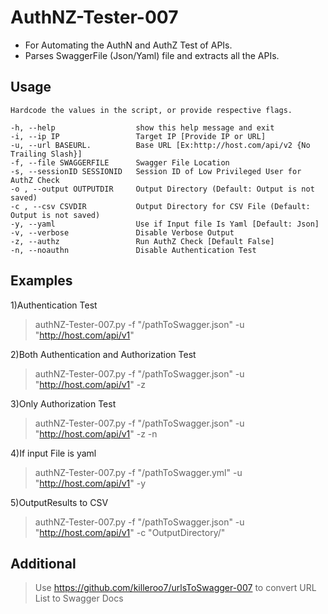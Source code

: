 # AuthNZ-Tester-007

- For Automating the AuthN and AuthZ Test of APIs. 
- Parses SwaggerFile (Json/Yaml) file and extracts all the APIs.

## Usage
```
Hardcode the values in the script, or provide respective flags.

-h, --help                  show this help message and exit
-i, --ip IP                 Target IP [Provide IP or URL]
-u, --url BASEURL.          Base URL [Ex:http://host.com/api/v2 {No Trailing Slash}]
-f, --file SWAGGERFILE      Swagger File Location
-s, --sessionID SESSIONID   Session ID of Low Privileged User for AuthZ Check
-o , --output OUTPUTDIR     Output Directory (Default: Output is not saved)
-c , --csv CSVDIR           Output Directory for CSV File (Default: Output is not saved)
-y, --yaml                  Use if Input file Is Yaml [Default: Json]
-v, --verbose               Disable Verbose Output
-z, --authz                 Run AuthZ Check [Default False]
-n, --noauthn               Disable Authentication Test
 ```


## Examples

1)Authentication Test
> authNZ-Tester-007.py -f "/pathToSwagger.json" -u "http://host.com/api/v1"

2)Both Authentication and Authorization Test
> authNZ-Tester-007.py -f "/pathToSwagger.json" -u "http://host.com/api/v1" -z

3)Only Authorization Test
> authNZ-Tester-007.py -f "/pathToSwagger.json" -u "http://host.com/api/v1" -z -n

4)If input File is yaml
> authNZ-Tester-007.py -f "/pathToSwagger.yml" -u "http://host.com/api/v1" -y

5)OutputResults to CSV
> authNZ-Tester-007.py -f "/pathToSwagger.json" -u "http://host.com/api/v1" -c "OutputDirectory/"

## Additional
> Use https://github.com/killeroo7/urlsToSwagger-007 to convert URL List to Swagger Docs
